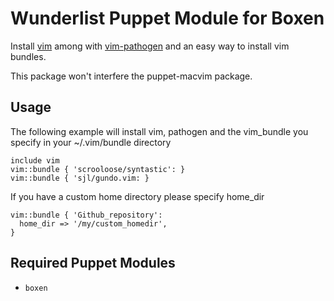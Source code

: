 # Wunderlist Puppet Module for Boxen

Install [vim](http://www.vim.org/) among with [vim-pathogen](https://github.com/tpope/vim-pathogen) and an easy way to install vim bundles.

This package won't interfere the puppet-macvim package.

## Usage
The following example will install vim, pathogen and the vim_bundle you specify in your ~/.vim/bundle directory

    include vim
    vim::bundle { 'scrooloose/syntastic': }
    vim::bundle { 'sjl/gundo.vim: }


If you have a custom home directory please specify home_dir

    vim::bundle { 'Github_repository':
      home_dir => '/my/custom_homedir',
    }

## Required Puppet Modules

* `boxen`
